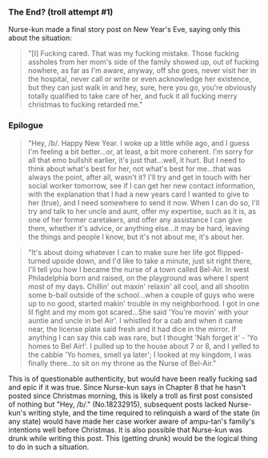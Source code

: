 ### The End? (troll attempt #1) ###

Nurse-kun made a final story post on New Year's Eve, saying only this about the situation:

>  "[I] Fucking cared. That was my fucking mistake. Those fucking assholes from her mom's side of the family showed up, out of fucking nowhere, as far as I'm aware, anyway, off she goes, never visit her in the hospital, never call or write or even acknowledge her existence, but they can just walk in and hey, sure, here you go, you're obviously totally qualified to take care of her, and fuck it all fucking merry christmas to fucking retarded me."

### Epilogue ###

>  "Hey, /b/. Happy New Year. I woke up a little while ago, and I guess I'm feeling a bit better...or, at least, a bit more coherent. I'm sorry for all that emo bullshit earlier, it's just that...well, it hurt. But I need to think about what's best for her, not what's best for me...that was always the point, after all, wasn't it? I'll try and get in touch with her social worker tomorrow, see if I can get her new contact information, with the explanation that I had a new years card I wanted to give to her (true), and I need somewhere to send it now. When I can do so, I'll try and talk to her uncle and aunt, offer my expertise, such as it is, as one of her former caretakers, and offer any assistance I can give them, whether it's advice, or anything else...it may be hard, leaving the things and people I know, but it's not about me, it's about her.

>  "It's about doing whatever I can to make sure her life got flipped-turned upside down, and I'd like to take a minute, just sit right there, I'll tell you how I became the nurse of a town called Bel-Air. In west Philadelphia born and raised, on the playground was where I spent most of my days. Chillin' out maxin' relaxin' all cool, and all shootin some b-ball outside of the school...when a couple of guys who were up to no good, started makin' trouble in my neighborhood. I got in one lil fight and my mom got scared...She said 'You're movin' with your auntie and uncle in bel Air'. I whistled for a cab and when it came near, the license plate said fresh and it had dice in the mirror. If anything I can say this cab was rare, but I thought 'Nah forget it' - 'Yo homes to Bel Air!'. I pulled up to the house about 7 or 8, and I yelled to the cabbie 'Yo homes, smell ya later'; I looked at my kingdom, I was finally there...to sit on my throne as the Nurse of Bel-Air."

This is of questionable authenticity, but would have been really
fucking sad and epic if it was true. Since Nurse-kun says in Chapter 8 that he hasn't posted since Christmas morning, this is likely a troll as first post consisted of nothing but "Hey, /b/." (No.18232915), subsequent posts lacked Nurse-kun's writing style, and the time required to relinquish a ward of the state (in any state) would have made her case worker aware of
ampu-tan's family's intentions well before Christmas. It is also
possible that Nurse-kun was drunk while writing this post. This
(getting drunk) would be the logical thing to do in such a situation.